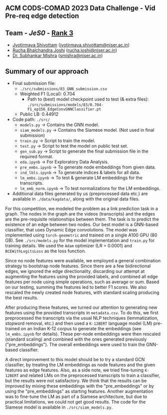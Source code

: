 ## ACM CODS-COMAD 2023 Data Challenge - Vid Pre-req edge detection
## Team - _JeS0_ - [Rank 3](https://cods-comad.in/data-challenge.php)
- [Jyotirmaya Shivottam](https://github.com/JeS24) (jyotirmaya.shivottam@niser.ac.in)
- [Rucha Bhalchandra Joshi](https://ruchajoshi.github.io/) (rucha.joshi@niser.ac.in)
- [Dr. Subhankar Mishra](https://www.niser.ac.in/~smishra/) (smishra@niser.ac.in)

## Summary of our approach
* Final submission file:
    - `./src/submissions/83_GNN_submission.csv`
    - Weighted F1 (Local): 0.704
        - Path to (best) model checkpoint used to test (& extra files): `./src/submissions/models/83/0.704-F1_ep156_EdgeConvGNNClassifier.pt`
    - Public LB: 0.44912
* Code path: `./src/`
    - `models.py` -> Contains the GNN model.
    - `siam_models.py` -> Contains the Siamese model. (Not used in final submission)
    - `train.py` -> Script to train the model.
    - `test.py` -> Script to test the model on public test set.
    - `gen_sub.py` -> Script to generate the final submission file in the required format.
    - `eda.ipynb` -> For Exploratory Data Analysis.
    - `pre_embs.ipynb` -> To generate node embeddings from given data.
    - `ind_lbls.ipynb` -> To generate indices & labels for all data.
    - `lm_embs.ipynb` -> To test & generate LM embeddings for the transcripts.
    - `lm_emb_norm.ipynb` -> To test normalizations for the LM embeddings.
* Additional data files generated by us (preprocessed data etc.) are available in `./data/kagdata/`, along with the original data files.

For this competition, we modeled the problem as a link prediction task in a graph. The nodes in the graph are the videos (transcripts) and the edges are the pre-requisite relationships between them. The task is to predict the existence of an edge between two nodes. Our best model is a GNN-based classifier, that uses Dynamic Edge convolutions. The model was implemented using `torch-geometric` and trained on a single A100 GPU (80 GB). See `./src/models.py` for the model implementation and `train.py` for training details. We used the `Adam` optimizer (LR = 0.0001) and `BCEWithLogitsLoss` as the loss function.

Since no node features were available, we employed a general combination strategy to bootstrap node features. Since there are a few bidirectional edges, we ignored the edge directionality, discarding our attempt at augmenting the features using the provided labels, and combined all edge features per node using simple operations, such as average or sum. Based on our testing, summing the features led to better F1 scores. We also rescaled the newly created node features, with standard scaling producing the best results.

After producing these features, we turned our attention to generating new features using the provided transcripts in `metadata.csv`. To do this, we first preprocessed the transcripts via the usual NLP techniques (lemmatization, stopword removal, etc.) and then used a `K-12BERT` language model (LM) pre-trained on an Indian K-12 corpus to generate the embeddings (see `lm_embs.ipynb` for details). These per-node embeddings were then rescaled (standard scaling) and combined with the ones generated previously ("pre_embeddings"). The overall embeddings were used to train the GNN-based classifier.

A direct improvement to this model should be to try a standard GCN classifier, by treating the LM embeddings as node features and the given features as edge features. Also, as a side note, we tried fine-tuning `K-12BERT` and related LMs on the preprocessed transcripts to train a classifier, but the results were not satisfactory. We think that the results can be improved by mixing these embeddings with the "pre_embeddings" or by using the "pre_embeddings" as starting features. Another augmentation was to fine-tune the LM as part of a Siamese architecture, but due to practical limitations, we could not get good results. The code for the Siamese model is available in `./src/siam_models.py`.
